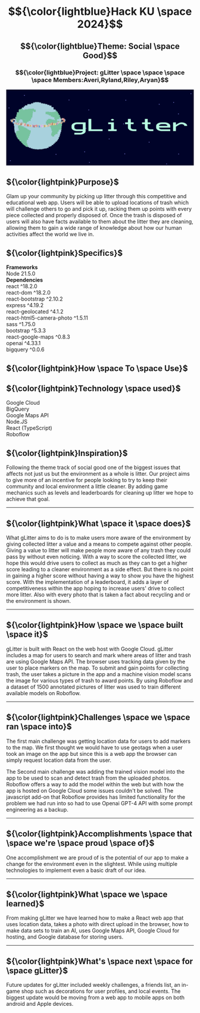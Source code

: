 # $${\color{lightblue}Hack KU \space 2024}$$  
## $${\color{lightblue}Theme: Social \space Good}$$ 
### $${\color{lightblue}Project: gLitter \space \space \space \space Members:Averi,Ryland,Riley,Aryan}$$ 

<p align="center">
  <img src="https://raw.githubusercontent.com/m-riley04/HackKU2024/main/hack-ku-2024/images/banner.png" style="width: 600px"/>
</p>

## ${\color{lightpink}Purpose}$  
Glam up your community by picking up litter through this competitive and educational web app. Users will be able to upload locations of trash which will challenge others to go and pick it up, racking them up points with every piece collected and properly disposed of. Once the trash is disposed of users will also have facts available to them about the litter they are cleaning, allowing them to gain a wide range of knowledge about how our human activities affect the world we live in. 

## ${\color{lightpink}Specifics}$
**Frameworks** <br />
Node 21.5.0 <br /> 
**Dependencies** <br />
react ^18.2.0 <br />
react-dom ^18.2.0 <br />
react-bootstrap ^2.10.2 <br />
express ^4.19.2 <br />
react-geolocated ^4.1.2 <br />
react-html5-camera-photo ^1.5.11 <br />
sass ^1.75.0 <br />
bootstrap ^5.3.3 <br />
react-google-maps ^0.8.3 <br />
openai ^4.33.1 <br />
bigquery ^0.0.6 <br />
## ${\color{lightpink}How \space To \space Use}$

## ${\color{lightpink}Technology \space used}$
Google Cloud <br />
BigQuery <br />
Google Maps API <br />
Node.JS <br />
React (TypeScript) <br />
Roboflow <br />



## ${\color{lightpink}Inspiration}$
Following the theme track of social good one of the biggest issues that affects not just us but the environment as a whole is litter. Our project aims to give more of an incentive for people looking to try to keep their community and local environment a little cleaner. By adding game mechanics such as levels and leaderboards for cleaning up litter we hope to achieve that goal. 

---
## ${\color{lightpink}What \space it \space does}$
What gLitter aims to do is to make users more aware of the environment by giving collected litter a value and a means to compete against other people. Giving a value to litter will make people more aware of any trash they could pass by without even noticing. With a way to score the collected litter, we hope this would drive users to collect as much as they can to get a higher score leading to a cleaner environment as a side effect. But there is no point in gaining a higher score without having a way to show you have the highest score. With the implementation of a leaderboard, it adds a layer of competitiveness within the app hoping to increase users' drive to collect more litter. Also with every photo that is taken a fact about recycling and or the environment is shown.

---
## ${\color{lightpink}How \space we \space built \space it}$
gLitter is built with React on the web host with Google Cloud. gLitter includes a map for users to search and mark where areas of litter and trash are using Google Maps API. The browser uses tracking data given by the user to place markers on the map. To submit and gain points for collecting trash, the user takes a picture in the app and a machine vision model scans the image for various types of trash to award points.  By using Roboflow and a dataset of 1500 annotated pictures of litter was used to train different available models on Roboflow. 

---
## ${\color{lightpink}Challenges \space we \space ran \space into}$
The first main challenge was getting location data for users to add markers to the map. We first thought we would have to use geotags when a user took an image on the app but since this is a web app the browser can simply request location data from the user. 

The Second main challenge was adding the trained vision model into the app to be used to scan and detect trash from the uploaded photos. Roboflow offers a way to add the model within the web but with how the app is hosted on Google Cloud some issues couldn't be solved. The javascript add-on that Roboflow provides has limited functionality for the problem we had run into so had to use Openai GPT-4 API with some prompt engineering as a backup.

---
## ${\color{lightpink}Accomplishments \space that \space we're \space proud \space of}$
One accomplishment we are proud of is the potential of our app to make a change for the environment even in the slightest. While using multiple technologies to implement even a basic draft of our idea.

---
## ${\color{lightpink}What \space we \space learned}$
From making gLitter we have learned how to make a React web app that uses location data, takes a photo with direct upload in the browser, how to make data sets to train an AI, uses Google Maps API, Google Cloud for hosting, and Google database for storing users.

---
## ${\color{lightpink}What's \space next \space for \space gLitter}$
Future updates for gLitter included weekly challenges, a friends list, an in-game shop such as decorations for user profiles, and local events.
The biggest update would be moving from a web app to mobile apps on both android and Apple devices. 


